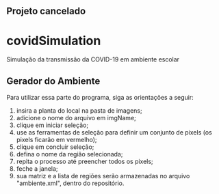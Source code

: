 ## Projeto cancelado

# covidSimulation
Simulação da transmissão da COVID-19 em ambiente escolar 


## Gerador do Ambiente 

Para utilizar essa parte do programa, siga as orientações a seguir: 
  1) insira a planta do local na pasta de imagens;
  2) adicione o nome do arquivo em imgName;
  3) clique em iniciar seleção;
  4) use as ferramentas de seleção para definir um conjunto de pixels (os pixels ficarão em vermelho);
  5) clique em concluir seleção;
  6) defina o nome da região selecionada;
  7) repita o processo até preencher todos os pixels;
  8) feche a janela;
  9) sua matriz e a lista de regiões serão armazenadas no arquivo "ambiente.xml", dentro do repositório.
  
  
